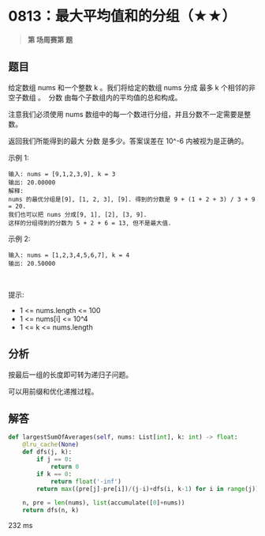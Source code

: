 # 0813：最大平均值和的分组（★★）


> **第  场周赛第  题**

## 题目

给定数组 nums 和一个整数 k 。我们将给定的数组 nums 分成 最多 k 个相邻的非空子数组 。 
分数 由每个子数组内的平均值的总和构成。

注意我们必须使用 nums 数组中的每一个数进行分组，并且分数不一定需要是整数。

返回我们所能得到的最大 分数 是多少。答案误差在 10^-6 内被视为是正确的。


示例 1:
    
    输入: nums = [9,1,2,3,9], k = 3
    输出: 20.00000
    解释: 
    nums 的最优分组是[9], [1, 2, 3], [9]. 得到的分数是 9 + (1 + 2 + 3) / 3 + 9 = 20. 
    我们也可以把 nums 分成[9, 1], [2], [3, 9]. 
    这样的分组得到的分数为 5 + 2 + 6 = 13, 但不是最大值.
示例 2:

    输入: nums = [1,2,3,4,5,6,7], k = 4
    输出: 20.50000
 

提示:
- 1 <= nums.length <= 100
- 1 <= nums[i] <= 10^4
- 1 <= k <= nums.length

## 分析

按最后一组的长度即可转为递归子问题。

可以用前缀和优化递推过程。


## 解答

```python
def largestSumOfAverages(self, nums: List[int], k: int) -> float:
    @lru_cache(None)
    def dfs(j, k):
        if j == 0:
            return 0
        if k == 0:
            return float('-inf')
        return max((pre[j]-pre[i])/(j-i)+dfs(i, k-1) for i in range(j))

    n, pre = len(nums), list(accumulate([0]+nums))
    return dfs(n, k)
```
232 ms



